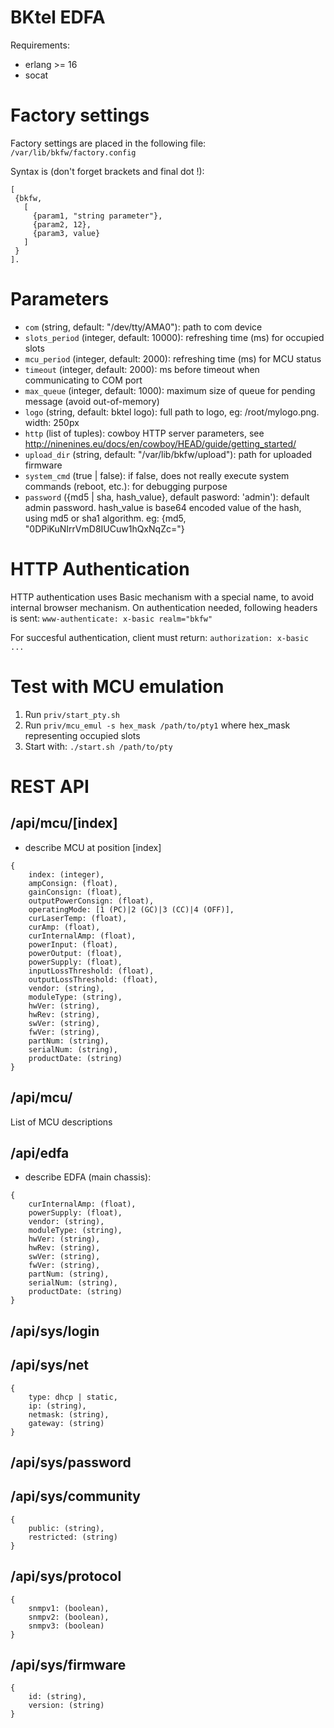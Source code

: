 BKtel EDFA
==========

Requirements:

* erlang >= 16
* socat

# Factory settings

Factory settings are placed in the following file:
`/var/lib/bkfw/factory.config`

Syntax is (don't forget brackets and final dot !):
```
[
 {bkfw,
   [
     {param1, "string parameter"},
     {param2, 12},
     {param3, value}
   ]
 }
].
```

# Parameters

* `com` (string, default: "/dev/tty/AMA0"): path to com device
* `slots_period` (integer, default: 10000): refreshing time (ms) for occupied slots
* `mcu_period` (integer, default: 2000): refreshing time (ms) for MCU status
* `timeout` (integer, default: 2000): ms before timeout when communicating to COM port
* `max_queue` (integer, default: 1000): maximum size of queue for pending message (avoid out-of-memory)
* `logo` (string, default: bktel logo): full path to logo, eg: /root/mylogo.png. width: 250px
* `http` (list of tuples): cowboy HTTP server parameters, see http://ninenines.eu/docs/en/cowboy/HEAD/guide/getting_started/
* `upload_dir` (string, default: "/var/lib/bkfw/upload"): path for uploaded firmware
* `system_cmd` (true | false): if false, does not really execute system commands (reboot, etc.): for debugging purpose
* `password` ({md5 | sha, hash_value}, default pasword: 'admin'): default admin password. hash_value is base64 encoded value of the hash, using md5 or sha1 algorithm. eg: {md5, "0DPiKuNIrrVmD8IUCuw1hQxNqZc="}

# HTTP Authentication

HTTP authentication uses Basic mechanism with a special name, to avoid internal browser mechanism.
On authentication needed, following headers is sent:
```www-authenticate: x-basic realm="bkfw"```

For succesful authentication, client must return:
```authorization: x-basic ...```

# Test with MCU emulation

1. Run `priv/start_pty.sh`
2. Run `priv/mcu_emul -s hex_mask /path/to/pty1`
  where hex\_mask representing occupied slots
3. Start with: `./start.sh /path/to/pty`

# REST API

## /api/mcu/[index]

* describe MCU at position [index]

```
{
	index: (integer),
	ampConsign: (float),
	gainConsign: (float),
	outputPowerConsign: (float),
	operatingMode: [1 (PC)|2 (GC)|3 (CC)|4 (OFF)],
	curLaserTemp: (float),
	curAmp: (float),
	curInternalAmp: (float),
	powerInput: (float),
	powerOutput: (float),
	powerSupply: (float),
	inputLossThreshold: (float),
	outputLossThreshold: (float),
	vendor: (string),
	moduleType: (string),
	hwVer: (string),
	hwRev: (string),
	swVer: (string),
	fwVer: (string),
	partNum: (string),
	serialNum: (string),
	productDate: (string)
}
```

## /api/mcu/

List of MCU descriptions

## /api/edfa

* describe EDFA (main chassis):

```
{
	curInternalAmp: (float),
	powerSupply: (float),
	vendor: (string),
	moduleType: (string),
	hwVer: (string),
	hwRev: (string),
	swVer: (string),
	fwVer: (string),
	partNum: (string),
	serialNum: (string),
	productDate: (string)
}
```

## /api/sys/login

## /api/sys/net

```
{
	type: dhcp | static,
	ip: (string),
	netmask: (string),
	gateway: (string)
}
```

## /api/sys/password

## /api/sys/community

```
{
	public: (string),
	restricted: (string)
}
```

## /api/sys/protocol

```
{
	snmpv1: (boolean),
	snmpv2: (boolean),
	snmpv3: (boolean)
}
```

## /api/sys/firmware

```
{
	id: (string),
	version: (string)
}
```
